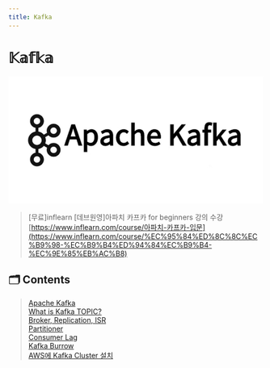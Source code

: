 ```yaml
---
title: Kafka
---
```


# 𝕂𝕒𝕗𝕜𝕒  

![Apache Kafka](../../images/Kafka/01_Info_kafka_logo.png)

> [무료]inflearn [데브원영]아파치 카프카 for beginners 강의 수강  
> [https://www.inflearn.com/course/아파치-카프카-입문](https://www.inflearn.com/course/%EC%95%84%ED%8C%8C%EC%B9%98-%EC%B9%B4%ED%94%84%EC%B9%B4-%EC%9E%85%EB%AC%B8)

## 🗂 Contents  

> [Apache Kafka](/posts/Kafka/01_Info.html)  
> [What is Kafka TOPIC?](/posts/Kafka/02_Topic.html)  
> [Broker, Replication, ISR](/posts/Kafka/03_Broker_Replication_ISR.html)  
> [Partitioner](/posts/Kafka/04_Partitioner.html)  
> [Consumer Lag](/posts/Kafka/05_ConsumerLag.html)  
> [Kafka Burrow](/posts/Kafka/06_Burrow.html)  
> [AWS에 Kafka Cluster 설치](/posts/Kafka/07_Install_kafka.html)  
